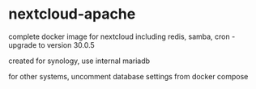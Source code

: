 # nextcloud-apache
complete docker image for nextcloud including redis, samba, cron - upgrade to version 30.0.5
 
created for synology, use internal mariadb


for other systems, uncomment database settings from docker compose
